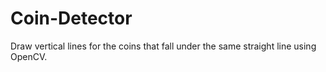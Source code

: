 # Coin-Detector
Draw vertical lines for the coins that fall under the same straight line using OpenCV. 
